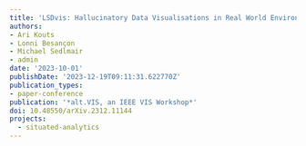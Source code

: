 ```yaml
---
title: 'LSDvis: Hallucinatory Data Visualisations in Real World Environments'
authors:
- Ari Kouts
- Lonni Besançon
- Michael Sedlmair
- admin
date: '2023-10-01'
publishDate: '2023-12-19T09:11:31.622770Z'
publication_types:
- paper-conference
publication: '*alt.VIS, an IEEE VIS Workshop*'
doi: 10.48550/arXiv.2312.11144
projects:
  - situated-analytics
---
```

